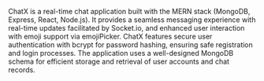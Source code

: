 ChatX is a real-time chat application built with the MERN stack (MongoDB, Express, React, Node.js). 
It provides a seamless messaging experience with real-time updates facilitated by Socket.io, and enhanced user interaction with emoji support via emojiPicker.
ChatX features secure user authentication with bcrypt for password hashing, ensuring safe registration and login processes. 
The application uses a well-designed MongoDB schema for efficient storage and retrieval of user accounts and chat records.
